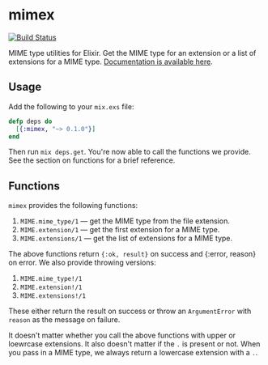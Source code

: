 # mimex

[![Build Status](https://api.travis-ci.org/hex-sh/mimex.svg?branch=master)](https://travis-ci.org/hex-sh/mimex)

MIME type utilities for Elixir. Get the MIME type for an extension or a list
of extensions for a MIME type. [Documentation is available here](http://hexdocs.pm/mimex).

## Usage

Add the following to your `mix.exs` file:

``` elixir
defp deps do
  [{:mimex, "~> 0.1.0"}]
end
```

Then run `mix deps.get`. You're now able to call the functions we provide. See
the section on functions for a brief reference.

## Functions

`mimex` provides the following functions:

 1. `MIME.mime_type/1` &mdash; get the MIME type from the file extension.
 2. `MIME.extension/1` &mdash; get the first extension for a MIME type.
 3. `MIME.extensions/1` &mdash; get the list of extensions for a MIME type.

The above functions return `{:ok, result}` on success and {:error, reason} on
error. We also provide throwing versions:

 1. `MIME.mime_type!/1`
 2. `MIME.extension!/1`
 3. `MIME.extensions!/1`

These either return the result on success or throw an `ArgumentError` with
`reason` as the message on failure.

It doesn't matter whether you call the above functions with upper or loewrcase
extensions. It also doesn't matter if the `.` is present or not. When you pass
in a MIME type, we always return a lowercase extension with a `.`.
